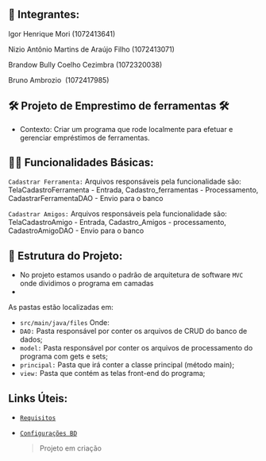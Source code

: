## 👦 Integrantes:
Igor Henrique Mori
(1072413641)

Nizio Antônio Martins de Araújo Filho 
(1072413071)

Brandow Bully Coelho Cezimbra
(1072320038)

Bruno Ambrozio 
(1072417985)

## 🛠️ Projeto de Emprestimo de ferramentas 🛠️ 

- Contexto: Criar um programa que rode localmente para efetuar e gerenciar empréstimos de ferramentas.

## 👨‍💻 Funcionalidades Básicas:

`Cadastrar Ferramenta:` Arquivos responsáveis pela funcionalidade são: TelaCadastroFerramenta - Entrada, Cadastro_ferramentas - Processamento, CadastrarFerramentaDAO - Envio para o banco

`Cadastrar Amigos:` Arquivos responsáveis pela funcionalidade são: TelaCadastroAmigo - Entrada, Cadastro_Amigos - processamento, CadastroAmigoDAO - Envio para o banco

## 📁 Estrutura do Projeto:

- No projeto estamos usando o padrão de arquitetura de software `MVC` onde dividimos o programa em camadas
- 
As pastas estão localizadas em:
- `src/main/java/files`
Onde:
 - `DAO:` Pasta responsável por conter os arquivos de CRUD do banco de dados;
 - `model:` Pasta responsável por conter os arquivos de processamento do programa com gets e sets;
 - `principal:` Pasta que irá conter a classe principal (método main);
 - `view:` Pasta que contém as telas front-end do programa;

## Links Úteis: 

- [`Requisitos`](https://github.com/IgorHenM/A3_Emprestimo_de_Ferramentas/blob/main/Requisitos)
- [`Configurações BD`](https://github.com/IgorHenM/A3_Emprestimo_de_Ferramentas/blob/main/DB_config)

  > Projeto em criação
